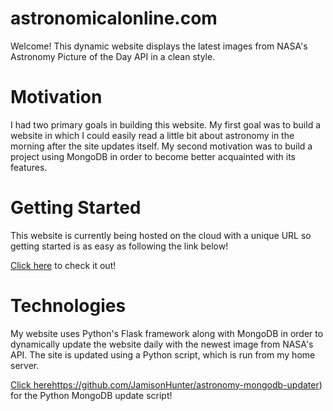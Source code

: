 # astronomicalonline.com
Welcome! This dynamic website displays the latest images from NASA's Astronomy Picture of the Day API in a clean style. 
# Motivation
I had two primary goals in building this website. My first goal was to build a website in which I could easily read a little bit about astronomy in the morning after the site updates itself. My second motivation was to build a project using MongoDB in order to become better acquainted with its features.
# Getting Started
This website is currently being hosted on the cloud with a unique URL so getting started is as easy as following the link below!

[Click here](https://www.astronomicalonline.com/) to check it out!
# Technologies
My website uses Python's Flask framework along with MongoDB in order to dynamically update the website daily with the newest image from NASA's API. The site is updated using a Python script, which is run from my home server.

[Click here](https://github.com/JamisonHunter/astronomy-mongodb-updater)https://github.com/JamisonHunter/astronomy-mongodb-updater) for the Python MongoDB update script!
